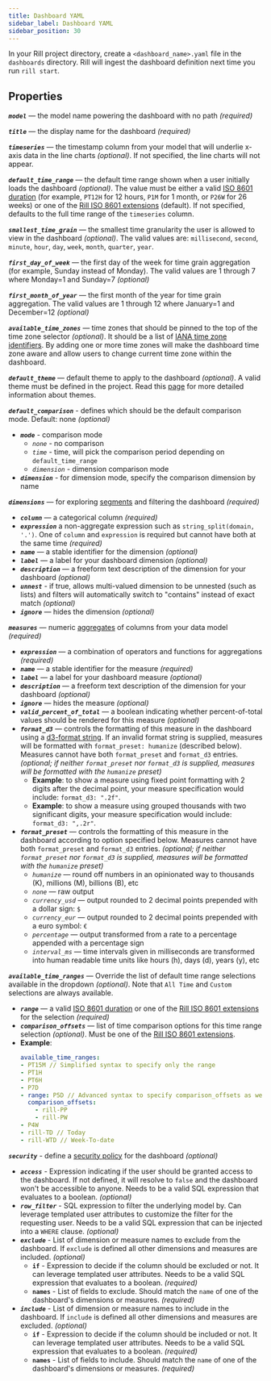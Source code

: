 ```yaml
---
title: Dashboard YAML
sidebar_label: Dashboard YAML
sidebar_position: 30
---
```


In your Rill project directory, create a `<dashboard_name>.yaml` file in the `dashboards` directory. Rill will ingest the dashboard definition next time you run `rill start`.

## Properties

_**`model`**_ — the model name powering the dashboard with no path _(required)_

_**`title`**_ — the display name for the dashboard _(required)_

_**`timeseries`**_ — the timestamp column from your model that will underlie x-axis data in the line charts _(optional)_. If not specified, the line charts will not appear.

_**`default_time_range`**_ — the default time range shown when a user initially loads the dashboard _(optional)_. The value must be either a valid [ISO 8601 duration](https://en.wikipedia.org/wiki/ISO_8601#Durations) (for example, `PT12H` for 12 hours, `P1M` for 1 month, or `P26W` for 26 weeks) or one of the [Rill ISO 8601 extensions](../rill-iso-extensions.md#extensions) (default). If not specified, defaults to the full time range of the `timeseries` column.

_**`smallest_time_grain`**_ — the smallest time granularity the user is allowed to view in the dashboard _(optional)_. The valid values are: `millisecond`, `second`, `minute`, `hour`, `day`, `week`, `month`, `quarter`, `year`.

_**`first_day_of_week`**_ — the first day of the week for time grain aggregation (for example, Sunday instead of Monday). The valid values are 1 through 7 where Monday=1 and Sunday=7 _(optional)_

_**`first_month_of_year`**_ — the first month of the year for time grain aggregation. The valid values are 1 through 12 where January=1 and December=12 _(optional)_

_**`available_time_zones`**_ — time zones that should be pinned to the top of the time zone selector _(optional)_. It should be a list of [IANA time zone identifiers](https://en.wikipedia.org/wiki/List_of_tz_database_time_zones). By adding one or more time zones will make the dashboard time zone aware and allow users to change current time zone within the dashboard.

_**`default_theme`**_ — default theme to apply to the dashboard _(optional)_. A valid theme must be defined in the project. Read this [page](./themes.md) for more detailed information about themes.

_**`default_comparison`**_ - defines which should be the default comparison mode. Default: none _(optional)_
  - _**`mode`**_ - comparison mode
    - _`none`_ - no comparison
    - _`time`_ - time, will pick the comparison period depending on `default_time_range`
    - _`dimension`_ - dimension comparison mode
  - _**`dimension`**_ - for dimension mode, specify the comparison dimension by name

_**`dimensions`**_ — for exploring [segments](../../develop/metrics-dashboard#dimensions) and filtering the dashboard _(required)_
  - _**`column`**_ — a categorical column _(required)_ 
  - _**`expression`**_ a non-aggregate expression such as `string_split(domain, '.')`. One of `column` and `expression` is required but cannot have both at the same time _(required)_
  - _**`name`**_ — a stable identifier for the dimension _(optional)_
  - _**`label`**_ — a label for your dashboard dimension _(optional)_ 
  - _**`description`**_ — a freeform text description of the dimension for your dashboard _(optional)_
  - _**`unnest`**_ - if true, allows multi-valued dimension to be unnested (such as lists) and filters will automatically switch to "contains" instead of exact match _(optional)_
  - _**`ignore`**_ — hides the dimension _(optional)_ 

_**`measures`**_ — numeric [aggregates](../../develop/metrics-dashboard#measures) of columns from your data model  _(required)_
  - _**`expression`**_ — a combination of operators and functions for aggregations _(required)_ 
  - _**`name`**_ — a stable identifier for the measure _(required)_
  - _**`label`**_ — a label for your dashboard measure _(optional)_ 
  - _**`description`**_ — a freeform text description of the dimension for your dashboard _(optional)_ 
  - _**`ignore`**_ — hides the measure _(optional)_ 
  - _**`valid_percent_of_total`**_ — a boolean indicating whether percent-of-total values should be rendered for this measure _(optional)_ 
  - _**`format_d3`**_ — controls the formatting of this measure in the dashboard using a [d3-format string](https://d3js.org/d3-format). If an invalid format string is supplied, measures will be formatted with `format_preset: humanize` (described below). Measures cannot have both `format_preset` and `format_d3` entries. _(optional; if neither `format_preset` nor `format_d3` is supplied, measures will be formatted with the `humanize` preset)_
    - **Example**: to show a measure using fixed point formatting with 2 digits after the decimal point, your measure specification would include: `format_d3: ".2f"`.
    - **Example**: to show a measure using grouped thousands with two significant digits, your measure specification would include: `format_d3: ",.2r"`.
  - _**`format_preset`**_ — controls the formatting of this measure in the dashboard according to option specified below. Measures cannot have both `format_preset` and `format_d3` entries. _(optional; if neither `format_preset` nor `format_d3` is supplied, measures will be formatted with the `humanize` preset)_
    - _`humanize`_ — round off numbers in an opinionated way to thousands (K), millions (M), billions (B), etc
    - _`none`_ — raw output
    - _`currency_usd`_ —  output rounded to 2 decimal points prepended with a dollar sign: `$`
    - _`currency_eur`_ —  output rounded to 2 decimal points prepended with a euro symbol: `€`
    - _`percentage`_ — output transformed from a rate to a percentage appended with a percentage sign
    - _`interval_ms`_ — time intervals given in milliseconds are transformed into human readable time units like hours (h), days (d), years (y), etc

_**`available_time_ranges`**_ — Override the list of default time range selections available in the dropdown _(optional)_. Note that `All Time` and `Custom` selections are always available.
  - _**`range`**_ — a valid [ISO 8601 duration](https://en.wikipedia.org/wiki/ISO_8601#Durations) or one of the [Rill ISO 8601 extensions](../rill-iso-extensions.md#extensions) for the selection _(required)_
  - _**`comparison_offsets`**_ — list of time comparison options for this time range selection _(optional)_. Must be one of the [Rill ISO 8601 extensions](../rill-iso-extensions.md#extensions).
  - **Example**:
    ```yaml
    available_time_ranges:
    - PT15M // Simplified syntax to specify only the range
    - PT1H
    - PT6H
    - P7D
    - range: P5D // Advanced syntax to specify comparison_offsets as well
      comparison_offsets:
        - rill-PP
        - rill-PW
    - P4W
    - rill-TD // Today
    - rill-WTD // Week-To-date
    ```

_**`security`**_ - define a [security policy](../../develop/security) for the dashboard _(optional)_
  - _**`access`**_ - Expression indicating if the user should be granted access to the dashboard. If not defined, it will resolve to `false` and the dashboard won't be accessible to anyone. Needs to be a valid SQL expression that evaluates to a boolean. _(optional)_
  - _**`row_filter`**_ - SQL expression to filter the underlying model by. Can leverage templated user attributes to customize the filter for the requesting user. Needs to be a valid SQL expression that can be injected into a `WHERE` clause. _(optional)_
  - _**`exclude`**_ - List of dimension or measure names to exclude from the dashboard. If `exclude` is defined all other dimensions and measures are included. _(optional)_
    - **`if`** - Expression to decide if the column should be excluded or not. It can leverage templated user attributes. Needs to be a valid SQL expression that evaluates to a boolean. _(required)_
    - **`names`** - List of fields to exclude. Should match the `name` of one of the dashboard's dimensions or measures. _(required)_
  - _**`include`**_ - List of dimension or measure names to include in the dashboard. If `include` is defined all other dimensions and measures are excluded. _(optional)_
    - **`if`** - Expression to decide if the column should be included or not. It can leverage templated user attributes. Needs to be a valid SQL expression that evaluates to a boolean. _(required)_
    - **`names`** - List of fields to include. Should match the `name` of one of the dashboard's dimensions or measures. _(required)_
